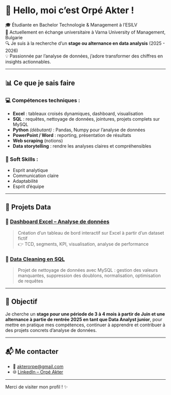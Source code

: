 # 👋 Hello, moi c’est Orpé Akter !

🎓 Étudiante en Bachelor Technologie & Management à l’ESILV  
📍 Actuellement en échange universitaire à Varna University of Management, Bulgarie  
🔍 Je suis à la recherche d’un **stage ou alternance en data analysis** (2025 - 2026)  
💡 Passionnée par l’analyse de données, j’adore transformer des chiffres en insights actionnables.

---

## 📊 Ce que je sais faire

### 💻 Compétences techniques :
- **Excel** : tableaux croisés dynamiques, dashboard, visualisation
- **SQL** : requêtes, nettoyage de données, jointures, projets complets sur MySQL
- **Python** *(débutant)* : Pandas, Numpy pour l’analyse de données
- **PowerPoint / Word** : reporting, présentation de résultats
- **Web scraping** (notions)
- **Data storytelling** : rendre les analyses claires et compréhensibles

### 🧠 Soft Skills :
- Esprit analytique
- Communication claire
- Adaptabilité
- Esprit d’équipe

---

## 🚀 Projets Data

### 📌 [Dashboard Excel – Analyse de données](https://github.com/Aorpe/Excel_projects)
> Création d’un tableau de bord interactif sur Excel à partir d’un dataset fictif  
> 👉 TCD, segments, KPI, visualisation, analyse de performance  

### 📌 [Data Cleaning en SQL](https://github.com/Aorpe/SQL_projects)
> Projet de nettoyage de données avec MySQL : gestion des valeurs manquantes, suppression des doublons, normalisation, optimisation de requêtes  

---

## 🎯 Objectif

Je cherche un **stage pour une période de 3 à 4 mois à partir de Juin et une alternance à partie de rentrée 2025 en tant que Data Analyst junior**, pour mettre en pratique mes compétences, continuer à apprendre et contribuer à des projets concrets d’analyse de données.

---

## 📬 Me contacter

- 📧 akterorpe@gmail.com  
- 🌐 [LinkedIn – Orpé Akter](https://www.linkedin.com/in/orp%C3%A9akter)   

---

Merci de visiter mon profil ! ✨  

